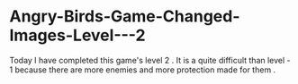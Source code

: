 # Angry-Birds-Game-Changed-Images-Level---2
Today I have completed this game's level 2 . It is a quite difficult than level - 1 because there are more enemies and more protection made for them . 
